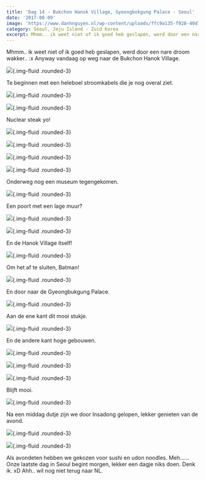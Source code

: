 ```yaml
---
title: 'Dag 14 - Bukchon Hanok Village, Gyeongbokgung Palace - Seoul'
date: '2017-08-09'
image: 'https://www.danhnguyen.nl/wp-content/uploads/ffc9a135-f928-40d7-92d9-f39412a01be3.jpg'
category: Seoul, Jeju Island - Zuid Korea
excerpt: Mhmm.. ik weet niet of ik goed heb geslapen, werd door een nare droom wakker.. :x Anyway vandaag op weg naar...
---
```


Mhmm.. ik weet niet of ik goed heb geslapen, werd door een nare droom wakker.. :x Anyway vandaag op weg naar de Bukchon Hanok Village.

![](https://www.danhnguyen.nl/wp-content/uploads/f9fa0337-16ac-4105-affd-4d4565bfb723-700x394.jpg){.img-fluid .rounded-3}

Te beginnen met een heleboel stroomkabels die je nog overal ziet.

![](https://www.danhnguyen.nl/wp-content/uploads/6a944af4-abce-4645-b5ad-a4c1220614b5-700x394.jpg){.img-fluid .rounded-3}

![](https://www.danhnguyen.nl/wp-content/uploads/01bee63b-2387-4f29-b82b-e0ec7f42d8cc-700x394.jpg){.img-fluid .rounded-3}

Nuclear steak yo!

![](https://www.danhnguyen.nl/wp-content/uploads/681a2d0f-20de-485c-aa45-8a696b85daad-700x394.jpg){.img-fluid .rounded-3}

![](https://www.danhnguyen.nl/wp-content/uploads/e20894b5-2bb7-4aae-a966-346de9045e19-700x394.jpg){.img-fluid .rounded-3}

![](https://www.danhnguyen.nl/wp-content/uploads/748d4e64-4109-4fd1-aa22-4f0dc8b31757-700x394.jpg){.img-fluid .rounded-3}

![](https://www.danhnguyen.nl/wp-content/uploads/a9912f4a-3ed3-46b7-b7c8-349b9b799a1d-700x394.jpg){.img-fluid .rounded-3}

Onderweg nog een museum tegengekomen.

![](https://www.danhnguyen.nl/wp-content/uploads/0f3be60c-8aed-459a-8a6b-338c5a52ab3d-700x394.jpg){.img-fluid .rounded-3}

Een poort met een lage muur?

![](https://www.danhnguyen.nl/wp-content/uploads/7799632f-4db8-41e9-9272-fcd257524d7c-700x394.jpg){.img-fluid .rounded-3}

![](https://www.danhnguyen.nl/wp-content/uploads/ffc9a135-f928-40d7-92d9-f39412a01be3-700x394.jpg){.img-fluid .rounded-3}

En de Hanok Village itself!

![](https://www.danhnguyen.nl/wp-content/uploads/8829985b-f32e-4b4d-a7c6-e30eb0eae706-700x394.jpg){.img-fluid .rounded-3}

Om het af te sluiten, Batman!

![](https://www.danhnguyen.nl/wp-content/uploads/cfd61ee5-3307-428e-ac4a-0afa6ebf36a2-700x394.jpg){.img-fluid .rounded-3}

En door naar de Gyeongbukgung Palace.

![](https://www.danhnguyen.nl/wp-content/uploads/20003b1a-be29-4060-bc99-4dccd741cc17-700x394.jpg){.img-fluid .rounded-3}

Aan de ene kant dit mooi stukje.

![](https://www.danhnguyen.nl/wp-content/uploads/ad4db1a5-7038-4265-a0aa-c601877cccaf-700x394.jpg){.img-fluid .rounded-3}

En de andere kant hoge gebouwen.

![](https://www.danhnguyen.nl/wp-content/uploads/65c818c2-b566-498f-ad0d-355ddb141ab7-700x394.jpg){.img-fluid .rounded-3}

![](https://www.danhnguyen.nl/wp-content/uploads/e8e968e7-7a6c-44f0-8553-dd8d2d49a8ca-700x394.jpg){.img-fluid .rounded-3}

![](https://www.danhnguyen.nl/wp-content/uploads/03a0c045-b4d9-4526-91b7-2a6dfcfffc0b-700x394.jpg){.img-fluid .rounded-3}

Blijft mooi.

![](https://www.danhnguyen.nl/wp-content/uploads/13baba8d-6b41-49be-9475-19752a08137d-700x394.jpg){.img-fluid .rounded-3}

Na een middag dutje zijn we door Insadong gelopen, lekker genieten van de avond.

![](https://www.danhnguyen.nl/wp-content/uploads/447a5f3b-388c-470c-9f7d-e510e2d359cd-700x394.jpg){.img-fluid .rounded-3}

![](https://www.danhnguyen.nl/wp-content/uploads/8edce138-fb04-4872-9fe5-84bbc93c9c5d-700x394.jpg){.img-fluid .rounded-3}

Als avondeten hebben we gekozen voor sushi en udon noodles. Meh......
Onze laatste dag in Seoul begint morgen, lekker een dagje niks doen. Denk ik. xD Ahh.. wil nog niet terug naar NL.
